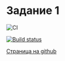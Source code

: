 # Задание 1

![CI](https://github.com/satriks/ajh_events_task2/actions/workflows/web.yml/badge.svg)

[![Build status](https://ci.appveyor.com/api/projects/status/enf1v1294t10x1eh?svg=true)](https://ci.appveyor.com/project/satriks/ajh-events-task2)

<a href=https://satriks.github.io/ajh_events_task2 target=”_blank”>Страница на github</a>
